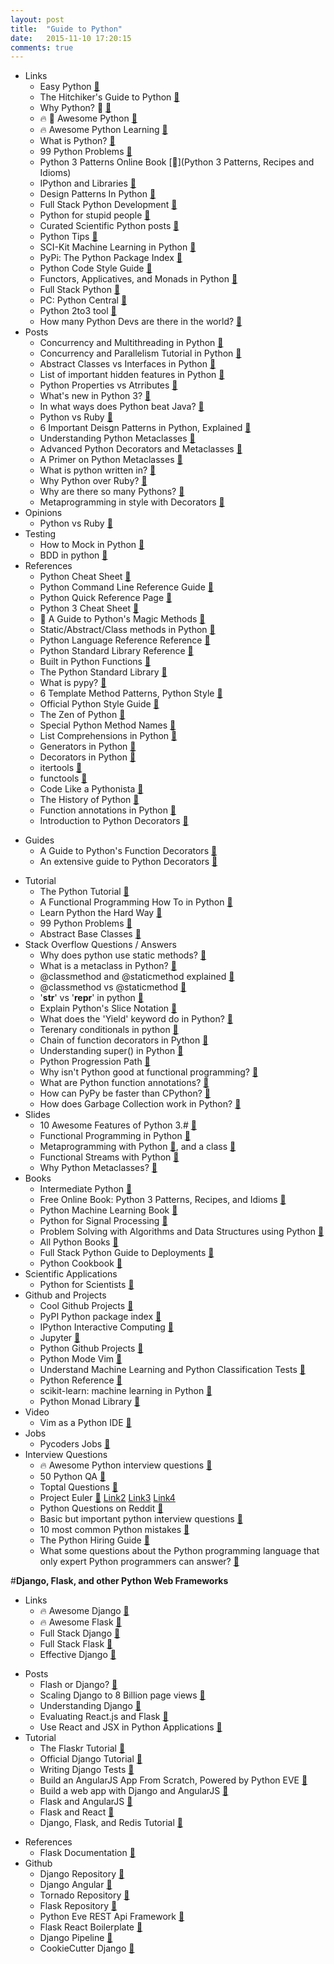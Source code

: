 ```yaml
---
layout: post
title:  "Guide to Python"
date:   2015-11-10 17:20:15
comments: true
---
```


- Links
    - Easy Python [:link:](http://easy-python.readthedocs.org/en/latest/#contribute)
    - The Hitchiker's Guide to Python [:link:](https://github.com/kennethreitz/python-guide)
    - Why Python? :raised_hands: [:link:](https://docs.python.org/2/faq/general.html#why-was-python-created-in-the-first-place)
    - :fire: :raised_hands: Awesome Python [:link:](https://github.com/vinta/awesome-python)
    - :fire: Awesome Python Learning [:link:](https://github.com/CodementorIO/Python-Learning-Resources)
    - What is Python? [:link:](https://docs.python.org/2/tutorial/index.html#tutorial-index)
    - 99 Python Problems [:link:](https://wiki.python.org/moin/ProblemSets/99%20Prolog%20Problems%20Solutions)
    - Python 3 Patterns Online Book [:link:](Python 3 Patterns, Recipes and Idioms)
    - IPython and Libraries [:link:](https://github.com/ipython/ipython)
    - Design Patterns In Python [:link:](https://github.com/faif/python-patterns)
    - Full Stack Python Development [:link:](http://www.fullstackpython.com/vim.html)
    - Python for stupid people [:link:](https://github.com/kirang89/pycrumbs/blob/master/pycrumbs.md#environments-and-environment-management)
    - Curated Scientific Python posts [:link:](https://github.com/svaksha/pythonidae)
    - Python Tips [:link:](https://github.com/rasbt/python_reference)
    - SCI-Kit Machine Learning in Python [:link:](http://scikit-learn.org/stable/)
    - PyPi: The Python Package Index [:link:](https://pypi.python.org/pypi)
    - Python Code Style Guide [:link:](https://www.python.org/dev/peps/pep-0008/)
    - Functors, Applicatives, and Monads in Python [:link:](https://github.com/dbrattli/OSlash/wiki/Functors,-Applicatives,-And-Monads-In-Pictures)
    - Full Stack Python [:link:](http://www.fullstackpython.com/table-of-contents.html)
    - PC: Python Central [:link:](http://pythoncentral.io/)
    - Python 2to3 tool [:link:](https://docs.python.org/2/library/2to3.html)
    - How many Python Devs are there in the world? [:link:](http://www.gilesthomas.com/2013/06/how-many-python-programmers-are-there-in-the-world/)
- Posts
    - Concurrency and Multithreading in Python [:link:](https://www.quora.com/How-do-I-do-multithreading-in-Python)
    - Concurrency and Parallelism Tutorial in Python [:link:](http://www.toptal.com/python/beginners-guide-to-concurrency-and-parallelism-in-python)
    - Abstract Classes vs Interfaces in Python [:link:](http://stackoverflow.com/questions/372042/difference-between-abstract-class-and-interface-in-python)
    - List of important hidden features in Python [:link:](http://stackoverflow.com/questions/101268/hidden-features-of-python)
    - Python Properties vs Atrributes [:link:](http://stackoverflow.com/questions/7374748/whats-the-difference-between-a-python-property-and-attribute)
    - What's new in Python 3? [:link:](https://docs.python.org/3/whatsnew/3.0.html)
    - In what ways does Python beat Java? [:link:](https://www.quora.com/What-are-the-most-practical-beneficials-for-Python-comparing-to-Java) 
    - Python vs Ruby [:link:](https://ochronus.com/a-rubyists-confessions-on-python/)
    - 6 Important Deisgn Patterns in Python, Explained [:link:](http://ginstrom.com/scribbles/2007/10/08/design-patterns-python-style/)
    - Understanding Python Metaclasses [:link:](http://blog.ionelmc.ro/2015/02/09/understanding-python-metaclasses/)
    - Advanced Python Decorators and Metaclasses [:link:](http://lgiordani.com/blog/2014/10/14/decorators-and-metaclasses/)
    - A Primer on Python Metaclasses [:link:](http://jakevdp.github.io/blog/2012/12/01/a-primer-on-python-metaclasses/)
    - What is python written in? [:link:](https://www.quora.com/What-is-Python-written-in)
    - Why Python over Ruby? [:link:](https://news.ycombinator.com/item?id=682101)
    - Why are there so many Pythons? [:link:](http://www.toptal.com/python/why-are-there-so-many-pythons)
    - Metaprogramming in style with Decorators [:link:](http://lgiordani.com/blog/2015/04/23/python-decorators-metaprogramming-with-style/)
- Opinions
    - Python vs Ruby [:link:](https://www.quora.com/What-are-some-key-differences-between-Ruby-and-Python)
- Testing
    - How to Mock in Python [:link:](http://www.toptal.com/python/an-introduction-to-mocking-in-python)
    - BDD in python [:link:](http://code.tutsplus.com/tutorials/behavior-driven-development-in-python--net-26547)
- References
    + Python Cheat Sheet [:link:](https://perso.limsi.fr/pointal/_media/python:cours:mementopython3-english.pdf)
    + Python Command Line Reference Guide [:link:](https://docs.python.org/3.3/using/cmdline.html)
    + Python Quick Reference Page [:link:](http://rgruet.free.fr/PQR27/PQR2.7.html#ClassDef)
    + Python 3 Cheat Sheet [:link:](http://overapi.com/python/)
    + :raised_hands: A Guide to Python's Magic Methods [:link:](https://github.com/RafeKettler/magicmethods)
    + Static/Abstract/Class methods in Python [:link:](https://julien.danjou.info/blog/2013/guide-python-static-class-abstract-methods)
    + Python Language Reference Reference [:link:](https://docs.python.org/3/reference/index.html#reference-index)
    + Python Standard Library Reference [:link:](https://docs.python.org/3/library/index.html)
    + Built in Python Functions [:link:](https://docs.python.org/2/library/functions.html)
    + The Python Standard Library [:link:](https://docs.python.org/2/library/index.html)
    + What is pypy? [:link:](http://doc.pypy.org/en/latest/introduction.html)
    + 6 Template Method Patterns, Python Style [:link:](http://ginstrom.com/scribbles/2007/10/08/design-patterns-python-style/)
    + Official Python Style Guide [:link:](http://legacy.python.org/dev/peps/pep-0008/#a-foolish-consistency-is-the-hobgoblin-of-little-minds)
    + The Zen of Python [:link:](https://www.python.org/dev/peps/pep-0020/)
    + Special Python Method Names [:link:](http://www.diveintopython3.net/special-method-names.html)
    + List Comprehensions in Python [:link:](https://en.wikipedia.org/wiki/List_comprehension#Python)
    + Generators in Python [:link:](https://en.wikipedia.org/wiki/Python_syntax_and_semantics#Generators)
    + Decorators in Python [:link:](https://wiki.python.org/moin/PythonDecorators#What_is_a_Decorator)
    + itertools [:link:](https://docs.python.org/2/library/itertools.html)
    + functools [:link:](https://docs.python.org/2/library/functools.html)
    + Code Like a Pythonista [:link:](http://python.net/~goodger/projects/pycon/2007/idiomatic/handout.html)
    + The History of Python [:link:](http://python-history.blogspot.com/)
    + Function annotations in Python [:link:](https://www.python.org/dev/peps/pep-3107/)
    + Introduction to Python Decorators [:link:](https://www.codementor.io/python/tutorial/introduction-to-decorators)
+ Guides
    + A Guide to Python's Function Decorators [:link:](http://thecodeship.com/patterns/guide-to-python-function-decorators/)
    + An extensive guide to Python Decorators [:link:](https://github.com/GrahamDumpleton/wrapt)
- Tutorial
    + The Python Tutorial [:link:](http://www.python-course.eu/python3_course.php) 
    + A Functional Programming How To in Python [:link:](https://docs.python.org/2/howto/functional.html)
    + Learn Python the Hard Way [:link:](http://learnpythonthehardway.org/book/index.html)
    + 99 Python Problems [:link:](https://wiki.python.org/moin/ProblemSets/99%20Prolog%20Problems%20Solutions#Problems_1-6)
    + Abstract Base Classes [:link:](https://www.python.org/dev/peps/pep-3119/)
- Stack Overflow Questions / Answers
    - Why does python use static methods? [:link:](http://stackoverflow.com/questions/2657627/why-does-python-use-magic-methods)
    - What is a metaclass in Python? [:link:](http://stackoverflow.com/questions/100003/what-is-a-metaclass-in-python/6581949#6581949)
    - @classmethod and @staticmethod explained [:link:](http://stackoverflow.com/questions/12179271/python-classmethod-and-staticmethod-for-beginner)
    - @classmethod vs @staticmethod [:link:](http://stackoverflow.com/questions/136097/what-is-the-difference-between-staticmethod-and-classmethod-in-python?lq=1)
    - '__str__' vs '__repr__' in python [:link:](http://stackoverflow.com/questions/1436703/difference-between-str-and-repr-in-python?rq=1)
    - Explain Python's Slice Notation [:link:](http://stackoverflow.com/questions/509211/explain-pythons-slice-notation)
    - What does the 'Yield' keyword do in Python? [:link:](http://stackoverflow.com/questions/231767/what-does-the-yield-keyword-do-in-python)
    - Terenary conditionals in python [:link:](http://stackoverflow.com/questions/394809/does-python-have-a-ternary-conditional-operator)
    - Chain of function decorators in Python [:link:](http://stackoverflow.com/questions/739654/how-can-i-make-a-chain-of-function-decorators-in-python)
    - Understanding super() in Python [:link:](http://stackoverflow.com/questions/576169/understanding-python-super-with-init-methods)
    - Python Progression Path [:link:](http://stackoverflow.com/questions/2573135/python-progression-path-from-apprentice-to-guru)
    - Why isn't Python good at functional programming? [:link:](http://stackoverflow.com/questions/1017621/why-isnt-python-very-good-for-functional-programming)
    - What are Python function annotations? [:link:](http://stackoverflow.com/questions/14379753/what-does-mean-in-python-function-definitions)
    - How can PyPy be faster than CPython? [:link:](http://stackoverflow.com/questions/12645394/how-can-pypy-be-faster-than-cpython)
    - How does Garbage Collection work in Python? [:link:](https://www.quora.com/How-does-garbage-collection-in-Python-work)
- Slides
    - 10 Awesome Features of Python 3.# [:link:](https://asmeurer.github.io/python3-presentation/slides.html#1)
    - Functional Programming in Python [:floppy_disk:](http://kachayev.github.io/talks/uapycon2012/index.html#/9)
    - Metaprogramming with Python [:floppy_disk:](http://slides.com/gigaroby/metaprogramming-in-python/fullscreen#/), and a class [:link:](http://python-3-patterns-idioms-test.readthedocs.org/en/latest/Metaprogramming.html)
    - Functional Streams with Python [:link:](https://speakerdeck.com/kachayev/streams-abstraction)
    - Why Python Metaclasses? [:link:](http://www.vrplumber.com/programming/metaclasses-pycon.pdf)
- Books
    - Intermediate Python [:book:](http://book.pythontips.com/en/latest/index.html)
    - Free Online Book: Python 3 Patterns, Recipes, and Idioms [:book:](http://python-3-patterns-idioms-test.readthedocs.org/en/latest/index.html) 
    - Python Machine Learning Book [:book:](https://github.com/rasbt/python-machine-learning-book) 
    - Python for Signal Processing [:book:](http://nbviewer.ipython.org/github/unpingco/Python-for-Signal-Processing/tree/master/)
    - Problem Solving with Algorithms and Data Structures using Python [:book:](http://interactivepython.org/runestone/static/pythonds/index.html)
    - All Python Books [:book:](http://importpython.com/books/)
    - Full Stack Python Guide to Deployments [:book:](http://www.deploypython.com/)
    - Python Cookbook [:book:](http://chimera.labs.oreilly.com/books/1230000000393/index.html)
- Scientific Applications
    - Python for Scientists [:link:](http://nbviewer.ipython.org/gist/rpmuller/5920182)
- Github and Projects
    - Cool Github Projects [:link:](https://www.coolgithubprojects.com/)
    - PyPI Python package index [:link:](https://pypi.python.org/pypi)
    - IPython Interactive Computing [:link:](http://ipython.org/)
    - Jupyter [:link:](https://try.jupyter.org/)
    - Python Github Projects [:link:](https://github.com/checkcheckzz/python-github-projects)
    - Python Mode Vim [:link:](https://github.com/klen/python-mode)
    - Understand Machine Learning and Python Classification Tests [:link:](https://github.com/rasbt/pattern_classification)
    - Python Reference [:link:](https://github.com/rasbt/python_reference)
    - scikit-learn: machine learning in Python [:link:](https://github.com/scikit-learn/scikit-learn)
    - Python Monad Library [:link:](https://github.com/dbrattli/OSlash) 
- Video
    - Vim as a Python IDE [:link:](https://www.youtube.com/watch?v=YhqsjUUHj6g)
- Jobs
    - Pycoders Jobs [:link:](http://www.pythonjobshq.com/)
- Interview Questions
    - :fire: Awesome Python interview questions [:link:](https://github.com/MaximAbramchuck/awesome-interviews#python)
    - 50 Python QA [:link:](http://www.careerride.com/python-interview-questions.aspx)
    - Toptal Questions [:link:](http://www.toptal.com/python/interview-questions)
    - Project Euler [:link:](http://www.s-anand.net/euler.html) [Link2](http://www.toddsifleet.com/projects/euler) [Link3](https://zach.se/project-euler-solutions/) [Link4](http://www.nayuki.io/page/project-euler-solutions)
    - Python Questions on Reddit [:link:](https://www.reddit.com/r/Python/comments/1knw7z/python_interview_questions)
    - Basic but important python interview questions [:link:](http://insights.dice.com/2014/04/30/interview-questions-pythondjango-developers/)
    - 10 most common Python mistakes [:link:](http://www.toptal.com/python/top-10-mistakes-that-python-programmers-make)
    - The Python Hiring Guide [:link:](http://www.toptal.com/python#hiring-guide)
    - What some questions about the Python programming language that only expert Python programmers can answer? [:link:](https://www.quora.com/What-some-questions-about-the-Python-programming-language-that-only-expert-Python-programmers-can-answer)


#**Django, Flask, and other Python Web Frameworks**
- Links
    + :fire: Awesome Django [:link:](http://awesome-django.com/)
    + :fire: Awesome Flask [:link:](https://github.com/humiaozuzu/awesome-flask)
    - Full Stack Django [:link:](http://www.fullstackpython.com/django.html)
    + Full Stack Flask [:link:](http://www.fullstackpython.com/flask.html)
    + Effective Django [:link:](http://www.effectivedjango.com/)
+ Posts
    + Flash or Django? [:link:](https://www.quora.com/Should-I-learn-Flask-or-Django)
    + Scaling Django to 8 Billion page views [:link:](http://blog.disqus.com/post/62187806135/scaling-django-to-8-billion-page-views)
    + Understanding Django [:link:](https://www.quora.com/How-do-I-make-progress-with-Python-Djangos)
    + Evaluating React.js and Flask [:link:](http://aviadas.com/blog/2015/08/05/evaluating-react-dot-js-and-flask/)
    + Use React and JSX in Python Applications [:link:](http://facebook.github.io/react/blog/2013/08/19/use-react-and-jsx-in-python-applications.html)
+ Tutorial
    + The Flaskr Tutorial [:link:](http://flask.pocoo.org/docs/0.10/tutorial/)
    + Official Django Tutorial [:link:](https://docs.djangoproject.com/en/1.8/intro/tutorial01/)
    + Writing Django Tests [:link:](http://cj.gaconnet.com/informal/rewriting-python-and-django-example-tests-for-explicitness)
    + Build an AngularJS App From Scratch, Powered by Python EVE [:link:](http://code.tutsplus.com/tutorials/build-an-angularjs-app-from-scratch-powered-by-python-eve--cms-23063)
    + Build a web app with Django and AngularJS [:link:](https://thinkster.io/django-angularjs-tutorial)
    + Flask and AngularJS [:link:](https://realpython.com/blog/python/flask-by-example-integrating-flask-and-angularjs/)
    + Flask and React [:link:](https://realpython.com/blog/python/the-ultimate-flask-front-end/)
    + Django, Flask, and Redis Tutorial [:link:](http://www.toptal.com/django/django-flask-and-redis-sharing-user-sessions-between-frameworks)
- References
    - Flask Documentation [:link:](http://flask.pocoo.org/docs/0.10/quickstart/)
- Github
    + Django Repository [:link:](https://github.com/django/django)
    + Django Angular [:link:](https://github.com/jrief/django-angular/)
    + Tornado Repository [:link:](https://github.com/tornadoweb/tornado)
    + Flask Repository [:link:](https://github.com/mitsuhiko/flask)
    + Python Eve REST Api Framework [:link:](http://python-eve.org/)
    + Flask React Boilerplate [:link:](https://github.com/alexkuz/flask-react-boilerplate)
    + Django Pipeline [:link:](https://github.com/cyberdelia/django-pipeline)
    + CookieCutter Django [:link:](https://github.com/pydanny/cookiecutter-django)
